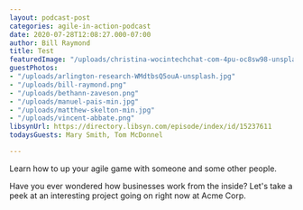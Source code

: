 ```yaml
---
layout: podcast-post
categories: agile-in-action-podcast
date: 2020-07-28T12:08:27.000-07:00
author: Bill Raymond
title: Test
featuredImage: "/uploads/christina-wocintechchat-com-4pu-oc8sw98-unsplash.jpg"
guestPhotos:
- "/uploads/arlington-research-WMdtbsQ5ouA-unsplash.jpg"
- "/uploads/bill-raymond.png"
- "/uploads/bethann-zaveson.png"
- "/uploads/manuel-pais-min.jpg"
- "/uploads/matthew-skelton-min.jpg"
- "/uploads/vincent-abbate.png"
libsynUrl: https://directory.libsyn.com/episode/index/id/15237611
todaysGuests: Mary Smith, Tom McDonnel

---
```

Learn how to up your agile game with someone and some other people.

Have you ever wondered how businesses work from the inside? Let's take a peek at an interesting project going on right now at Acme Corp.